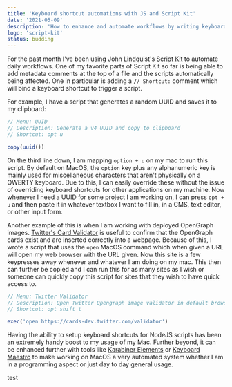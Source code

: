 ```yaml
---
title: 'Keyboard shortcut automations with JS and Script Kit'
date: '2021-05-09'
description: 'How to enhance and automate workflows by writing keyboard shortuct enabled Script Kit scripts'
logo: 'script-kit'
status: budding
---
```


For the past month I've been using John Lindquist's [Script Kit](https://scriptkit.com) to automate daily workflows. One of my favorite parts of Script Kit so far is being able to add metadata comments at the top of a file and the scripts automatically being affected. One in particular is adding a `// Shortcut:` comment which will bind a keyboard shortcut to trigger a script.

For example, I have a script that generates a random UUID and saves it to my clipboard:

```js
// Menu: UUID
// Description: Generate a v4 UUID and copy to clipboard
// Shortcut: opt u

copy(uuid())
```

On the third line down, I am mapping `option + u` on my mac to run this script. By default on MacOS, the `option` key plus any alphanumeric key is mainly used for miscellaneous characters that aren't physically on a QWERTY keyboard. Due to this, I can easily override these without the issue of overriding keyboard shortcuts for other applications on my machine. Now whenever I need a UUID for some project I am working on, I can press `opt + u` and then paste it in whatever textbox I want to fill in, in a CMS, text editor, or other input form.

Another example of this is when I am working with deployed OpenGraph images. [Twitter's Card Validator](https://cards-dev.twitter.com/validator) is useful to confirm that the OpenGraph cards exist and are inserted correctly into a webpage. Because of this, I wrote a script that uses the `open` MacOS command which when given a URL will open my web browser with the URL given. Now this site is a few keypresses away whenever and whatever I am doing on my mac. This then can further be copied and I can run this for as many sites as I wish or someone can quickly copy this script for sites that they wish to have quick access to.

```js
// Menu: Twitter Validator
// Description: Open Twitter Opengraph image validator in default browser
// Shortcut: opt shift t

exec('open https://cards-dev.twitter.com/validator')
```

Having the ability to setup keyboard shortcuts for NodeJS scripts has been an extremely handy boost to my usage of my Mac. Further beyond, it can be enhanced further with tools like [Karabiner Elements](https://karabiner-elements.pqrs.org/) or [Keyboard Maestro](https://www.keyboardmaestro.com/main/) to make working on MacOS a very automated system whether I am in a programming aspect or just day to day general usage.

test
